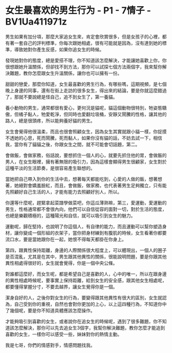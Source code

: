 # 女生最喜欢的男生行为 - P1 - 7情子 - BV1Ua411971z

男生如果有加分項，那麼大家追女生來，肯定會欣賞很多，但是女孩子的心裡，都有著一套自己的評判標準，你每次跟她相處，很有可能就是因為，沒有達到她的標準，導致她對你產生反感，如果你追女生的時候。

發現她對你的態度，總是愛搭不理，你不知道該怎麼解決，才能讓她喜歡上你，你很想跟她升溫關係，但卻找不到方法，那你可以試探七個方法兩個字，我來幫你解決難題，教你怎麼跟女生升溫關係，讓你也可以擁有一份。

甜甜的戀愛，那麼你知道，女生最喜歡的男生行為，有哪些嗎，這期視頻，是七個晚上身邊的同事，還有在街上走訪的很多女生，得出來的結論，要是你就這麼錯過了，那就不要說總是怪自己，追不到女生了，第一養貓。

養小動物的男生，通常都很有愛心，更何況是貓呢，貓這個動物很特別，牠姿態驕傲，但橘子黏人，牠愛乾淨，但同時也愛翻垃圾桶，安靜又鬧騰的性格，讓其他的路人，總是很頭疼，所以能夠養好貓的男生。

女生會覺得他很溫柔，而且也很會照顧女生，因為女生其實就跟小貓一樣，你捉摸不透她的心思，死而鬧騰，死而黏人，如果你沒有貓的話，不妨去試一下，相信我，當你有了貓貓之後，你跟女生之間，就不可能會切話題，第二。

會做飯，會做家務，俗話說，要想抓住一個人的心，就要先抓住他的胃，會做飯的男人，在女生眼裡，擁有著無限的吸引力，因為這樣會顯得男生很顧家，女生對於這種平淡的生活節奏，是很容易產生聯想的。

當她把自己帶入到你的生活中去，想著每天都能吃到，心愛的人做的飯，想著想著，她絕對會嬌羞臉紅，而且，會做飯，做家務，也代表著男生足夠獨立，只有能先照顧好自己生活的人，才能有能力去照顧好別人，所以。

你還等什麼呢，趕緊拿起菜譜學做菜吧，你這瓜薄熟嘛，第三，愛運動，愛運動的男生，性格通常都不會很內向，他們可以自信從容的面對一切，對於生活的態度，也總是樂觀積極的，這種陽光和自信，就可以吸引到女生的魅力。

運動呢，歸在堅持，也說明了你這個人，有自律的能力，而且運動可以幫你塑造身材，讓你變成一個形組的衣架子，當你把身材練到有腹肌的時候，女生看著你都要流口水，要是當她跟你在一起，她恨不得每天都掛在你身上。

第四，跟異性保持距離，身邊的人際關係很大程度上，可以體現出，一個人的圈子是否混亂，尤其是在其中，男生跟其他異性的關係，很能說明問題，要是你跟其他異性相處得很好的，女生就會覺得，你是一個中央公條。

對誰都這麼好，而女生呢，都是希望自己是喜歡的人，心中的唯一，所以在跟身邊的異性相處時候呢，要事實上保持距離，給到女生的安全感，跟其他女生相處呢，都要懂得掌握分寸，不要去越界，讓女生覺得你是一個。

潔身自好的人，之後你對女生的行為，要變得跟其他異性有很大的區別，女生就認為，自己受到你的重視，自然也會對你更加的上心，以上這四種行為，不知道你中了幾個呢，要是你不知道具體應該怎麼操作。

才能夠吸引到喜歡的女生，或者說你在追女生的時候呢，遇到了很多難題，你不知道該怎麼解決，那你可以先去追女生3個字，我幫你解決難題，教你怎麼才能追到喜歡的女生，一樣你可以感受一些，妹妹對你的熱情主動。

我是七哥，你們的情感對手，情感問題找我。